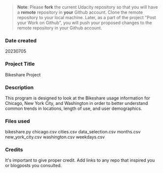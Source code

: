 >**Note**: Please **fork** the current Udacity repository so that you will have a **remote** repository in **your** Github account. Clone the remote repository to your local machine. Later, as a part of the project "Post your Work on Github", you will push your proposed changes to the remote repository in your Github account.

### Date created
20230705

### Project Title
Bikeshare Project

### Description
This program is designed to look at the Bikeshare usage information for Chicago, New York City, and Washington in order to better understand common trends in locations, length of use, and user demographics.

### Files used
bikeshare.py
chicago.csv
cities.csv
data_selection.csv
months.csv
new_york_city.csv
washington.csv
weekdays.csv

### Credits
It's important to give proper credit. Add links to any repo that inspired you or blogposts you consulted.

